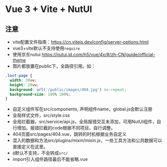 # Vue 3 + Vite + NutUI

## 注意
- vite配置文件指南：https://cn.vitejs.dev/config/server-options.html
- vue3+vite默认不支持使用`require`
- 使用京东nutui  https://nutui.jd.com/h5/vue/4x/#/zh-CN/guide/official-theme
- 图片都放置在public下，全路径引用。如：
```css
.lost-page {
  width: 30vw;
  height: 20vw;
  background: url('/public/images/404.jpg') no-repeat;
  background-size: 100% 100%;
}
```
- 自定义组件写在src/components, 声明组件name，global.js会默认注册
- 全局样式文件，src/style.css
- 全局拦截器，src/service/api.js，全局报错交互未添加，可用NutUI组件，自行增加。报错拦截的code根据不同项目，自行调整。
- 404页面src/pages/404.vue，跳转的时机根据业务自定义
- 混入的数据和方法src/plugins/mixin/mixin.js，一些工具方法和公共数据可以直接定义在这里。
- `@`默认不支持，不会转成`src/`
- import引入组件路径最后不能省略.vue
